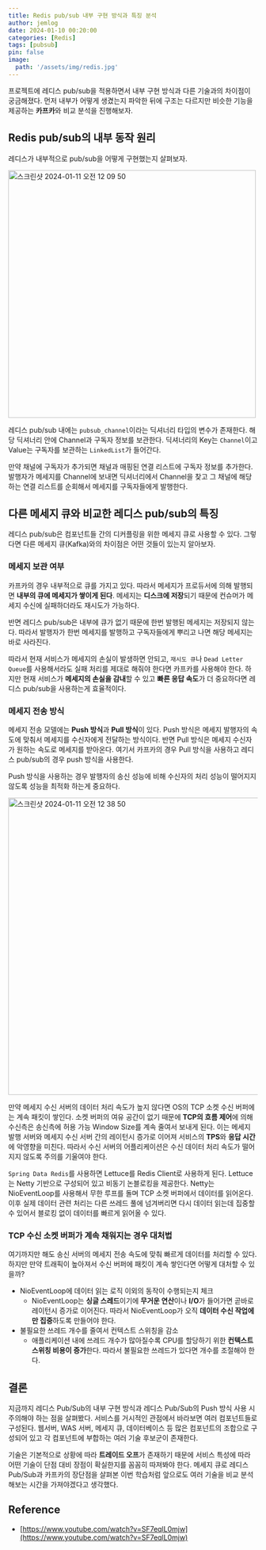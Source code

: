 ```yaml
---
title: Redis pub/sub 내부 구현 방식과 특징 분석
author: jemlog
date: 2024-01-10 00:20:00
categories: [Redis]
tags: [pubsub]
pin: false
image:
  path: '/assets/img/redis.jpg'
---
```


프로젝트에 레디스 pub/sub을 적용하면서 내부 구현 방식과 다른 기술과의 차이점이 궁금해졌다. 먼저 내부가 어떻게 생겼는지 파악한 뒤에 구조는 다르지만 비슷한 기능을 제공하는 **카프카**와 비교 분석을 진행해보자.

## Redis pub/sub의 내부 동작 원리

레디스가 내부적으로 pub/sub을 어떻게 구현했는지 살펴보자.

<img width="500" alt="스크린샷 2024-01-11 오전 12 09 50" src="https://github.com/CMC11th-Melly/Melly_Server/assets/82302520/2e3ca260-8563-4704-9d76-92c44460d115">

레디스 pub/sub 내에는 `pubsub_channel`이라는 딕셔너리 타입의 변수가 존재한다. 해당 딕셔너리 안에 Channel과 구독자 정보를 보관한다. 딕셔너리의 Key는 `Channel`이고 Value는 구독자를 보관하는 `LinkedList`가 들어간다.

만약 채널에 구독자가 추가되면 채널과 매핑된 연결 리스트에 구독자 정보를 추가한다. 발행자가 메세지를 Channel에 보내면 딕셔너리에서 Channel을 찾고 그 채널에 해당하는 연결 리스트를 순회해서 메세지를 구독자들에게 발행한다.

## 다른 메세지 큐와 비교한 레디스 pub/sub의 특징

레디스 pub/sub은 컴포넌트들 간의 디커플링을 위한 메세지 큐로 사용할 수 있다. 그렇다면 다른 메세지 큐(Kafka)와의 차이점은 어떤 것들이 있는지 알아보자.

### 메세지 보관 여부
카프카의 경우 내부적으로 큐를 가지고 있다. 따라서 메세지가 프로듀서에 의해 발행되면 **내부의 큐에 메세지가 쌓이게 된다**. 메세지는 **디스크에 저장**되기 때문에 컨슈머가 메세지 수신에 실패하더라도 재시도가 가능하다.

반면 레디스 pub/sub은 내부에 큐가 없기 때문에 한번 발행된 메세지는 저장되지 않는다. 따라서 발행자가 한번 메세지를 발행하고 구독자들에게 뿌리고 나면 해당 메세지는 바로 사라진다. 

따라서 현재 서비스가 메세지의 손실이 발생하면 안되고, `재시도 큐`나 `Dead Letter Queue`를 사용해서라도 실패 처리를 제대로 해줘야 한다면 카프카를 사용해야 한다. 하지만 현재 서비스가 **메세지의 손실을 감내**할 수 있고 **빠른 응답 속도**가 더 중요하다면
레디스 pub/sub을 사용하는게 효율적이다.

### 메세지 전송 방식

메세지 전송 모델에는 **Push 방식**과 **Pull 방식**이 있다. Push 방식은 메세지 발행자의 속도에 맞춰서 메세지를 수신자에게 전달하는 방식이다. 반면 Pull 방식은 메세지 수신자가 원하는 속도로 메세지를 받아온다. 여기서 카프카의 경우 Pull 방식을 사용하고 레디스 pub/sub의 경우 push 방식을 사용한다.

Push 방식을 사용하는 경우 발행자의 송신 성능에 비해 수신자의 처리 성능이 떨어지지 않도록 성능을 최적화 하는게 중요하다. 

<img width="600" alt="스크린샷 2024-01-11 오전 12 38 50" src="https://github.com/CMC11th-Melly/Melly_Server/assets/82302520/35aef840-146d-42cd-bbaf-c264cf9a6720">

만약 메세지 수신 서버의 데이터 처리 속도가 높지 않다면 OS의 TCP 소켓 수신 버퍼에는 계속 패킷이 쌓인다. 소켓 버퍼의 여유 공간이 없기 때문에 **TCP의 흐름 제어**에 의해 수신측은 송신측에 허용 가능 Window Size를 계속 줄여서 보내게 된다. 이는 메세지 발행 서버와 메세지 수신 서버 간의 레이턴시 증가로 이어져 서비스의 **TPS**와 **응답 시간**에 악영향을 미친다. 따라서 수신 서버의 어플리케이션은 수신 데이터 처리 속도가 떨어지지 않도록 주의를 기울여야 한다.

`Spring Data Redis`를 사용하면 Lettuce를 Redis Client로 사용하게 된다. Lettuce는 Netty 기반으로 구성되어 있고 비동기 논블로킹을 제공한다. Netty는 NioEventLoop를 사용해서 무한 루프를 돌며 TCP 소켓 버퍼에서 데이터를 읽어온다. 이후 실제 데이터 관련 처리는 다른 쓰레드 풀에 넘겨버리면 다시 데이터 읽는데 집중할 수 있어서 블로킹 없이 데이터를 빠르게 읽어올 수 있다.

### TCP 수신 소켓 버퍼가 계속 채워지는 경우 대처법

여기까지만 해도 송신 서버의 메세지 전송 속도에 맞춰 빠르게 데이터를 처리할 수 있다. 하지만 만약 트래픽이 높아져서 수신 버퍼에 패킷이 계속 쌓인다면 어떻게 대처할 수 있을까?

- NioEventLoop에 데이터 읽는 로직 이외의 동작이 수행되는지 체크
  - NioEventLoop는 **싱글 스레드**이기에 **무거운 연산**이나 **I/O**가 들어가면 곧바로 레이턴시 증가로 이어진다. 따라서 NioEventLoop가 오직 **데이터 수신 작업에만 집중**하도록 만들어야 한다.
- 불필요한 쓰레드 개수를 줄여서 컨텍스트 스위칭을 감소
  - 애플리케이션 내에 쓰레드 개수가 많아질수록 CPU를 할당하기 위한 **컨텍스트 스위칭 비용이 증가**한다. 따라서 불필요한 쓰레드가 있다면 개수를 조절해야 한다.

## 결론

지금까지 레디스 Pub/Sub의 내부 구현 방식과 레디스 Pub/Sub의 Push 방식 사용 시 주의해야 하는 점을 살펴봤다. 서비스를 거시적인 관점에서 바라보면 여러 컴포넌트들로 구성된다. 웹서버, WAS 서버, 메세지 큐, 데이터베이스 등 많은 컴포넌트의 조합으로 구성되어 있고 각 컴포넌트에 부합하는 여러 기술 후보군이 존재한다.

기술은 기본적으로 상황에 따라 **트레이드 오프**가 존재하기 때문에 서비스 특성에 따라 어떤 기술이 단점 대비 장점이 확실한지를 꼼꼼히 따져봐야 한다. 메세지 큐로 레디스 Pub/Sub과 카프카의 장단점을 살펴본 이번 학습처럼 앞으로도 여러 기술을 비교 분석해보는 시간을 가져야겠다고 생각했다.

## Reference

- [https://www.youtube.com/watch?v=SF7eqlL0mjw](https://www.youtube.com/watch?v=SF7eqlL0mjw)






[nodejs]: https://nodejs.org/
[starter]: https://github.com/cotes2020/chirpy-starter
[pages-workflow-src]: https://docs.github.com/en/pages/getting-started-with-github-pages/configuring-a-publishing-source-for-your-github-pages-site#publishing-with-a-custom-github-actions-workflow
[latest-tag]: https://github.com/cotes2020/jekyll-theme-chirpy/tags
